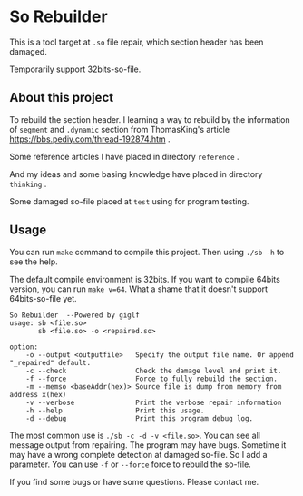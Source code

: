 # So Rebuilder

This is a tool target at `.so` file repair, which section header has been damaged.

Temporarily support 32bits-so-file.

## About this project

To rebuild the section header. I learning a way to rebuild by the information of `segment` and `.dynamic` section from ThomasKing's article https://bbs.pediy.com/thread-192874.htm .

Some reference articles I have placed in directory `reference` .

And my ideas and some basing knowledge have placed in directory `thinking` .

Some damaged so-file placed at `test` using for program testing.

## Usage 
You can run `make` command to compile this project. Then using `./sb -h` to see the help.

The default compile environment is 32bits. 
If you want to compile 64bits version, you can run `make v=64`.
What a shame that it doesn't support 64bits-so-file yet.

```
So Rebuilder  --Powered by giglf
usage: sb <file.so>
       sb <file.so> -o <repaired.so>

option: 
    -o --output <outputfile>   Specify the output file name. Or append "_repaired" default.
    -c --check                 Check the damage level and print it.
    -f --force                 Force to fully rebuild the section.
    -m --memso <baseAddr(hex)> Source file is dump from memory from address x(hex)
    -v --verbose               Print the verbose repair information
    -h --help                  Print this usage.
    -d --debug                 Print this program debug log.
```

The most common use is `./sb -c -d -v <file.so>`. You can see all message output from repairing.
The program may have bugs. Sometime it may have a wrong complete detection at damaged so-file.
So I add a parameter. You can use `-f` or `--force` force to rebuild the so-file.

If you find some bugs or have some questions. Please contact me.